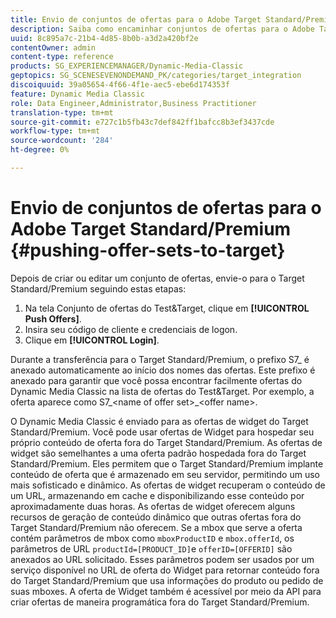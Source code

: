 ```yaml
---
title: Envio de conjuntos de ofertas para o Adobe Target Standard/Premium
description: Saiba como encaminhar conjuntos de ofertas para o Adobe Target Standard/Premium.
uuid: 8c895a7c-21b4-4d85-8b0b-a3d2a420bf2e
contentOwner: admin
content-type: reference
products: SG_EXPERIENCEMANAGER/Dynamic-Media-Classic
geptopics: SG_SCENESEVENONDEMAND_PK/categories/target_integration
discoiquuid: 39a05654-4f66-4f1e-aec5-ebe6d174353f
feature: Dynamic Media Classic
role: Data Engineer,Administrator,Business Practitioner
translation-type: tm+mt
source-git-commit: e727c1b5fb43c7def842ff1bafcc8b3ef3437cde
workflow-type: tm+mt
source-wordcount: '284'
ht-degree: 0%

---
```



# Envio de conjuntos de ofertas para o Adobe Target Standard/Premium {#pushing-offer-sets-to-target}

Depois de criar ou editar um conjunto de ofertas, envie-o para o Target Standard/Premium seguindo estas etapas:

1. Na tela Conjunto de ofertas do Test&amp;Target, clique em **[!UICONTROL Push Offers]**.
1. Insira seu código de cliente e credenciais de logon.
1. Clique em **[!UICONTROL Login]**.

Durante a transferência para o Target Standard/Premium, o prefixo S7_ é anexado automaticamente ao início dos nomes das ofertas. Este prefixo é anexado para garantir que você possa encontrar facilmente ofertas do Dynamic Media Classic na lista de ofertas do Test&amp;Target. Por exemplo, a oferta aparece como S7_&lt;name of offer set>_&lt;offer name>.

O Dynamic Media Classic é enviado para as ofertas de widget do Target Standard/Premium. Você pode usar ofertas de Widget para hospedar seu próprio conteúdo de oferta fora do Target Standard/Premium. As ofertas de widget são semelhantes a uma oferta padrão hospedada fora do Target Standard/Premium. Eles permitem que o Target Standard/Premium implante conteúdo de oferta que é armazenado em seu servidor, permitindo um uso mais sofisticado e dinâmico. As ofertas de widget recuperam o conteúdo de um URL, armazenando em cache e disponibilizando esse conteúdo por aproximadamente duas horas. As ofertas de widget oferecem alguns recursos de geração de conteúdo dinâmico que outras ofertas fora do Target Standard/Premium não oferecem. Se a mbox que serve a oferta contém parâmetros de mbox como `mboxProductID` e `mbox.offerId`, os parâmetros de URL `productId=[PRODUCT_ID]`e `offerID=[OFFERID]` são anexados ao URL solicitado. Esses parâmetros podem ser usados por um serviço disponível no URL de oferta do Widget para retornar conteúdo fora do Target Standard/Premium que usa informações do produto ou pedido de suas mboxes. A oferta de Widget também é acessível por meio da API para criar ofertas de maneira programática fora do Target Standard/Premium.
